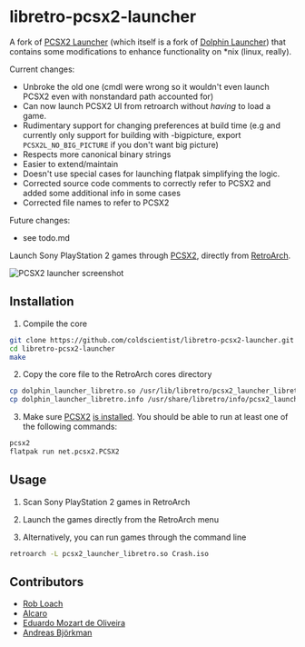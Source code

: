# libretro-pcsx2-launcher

A fork of [PCSX2 Launcher](https://github.com/eduardomozart/libretro-pcsx2-launcher) (which itself is a fork of [Dolphin Launcher](https://github.com/robloach/libretro-dolphin-launcher)) that contains some modifications to enhance functionality on *nix (linux, really).

Current changes:

- Unbroke the old one (cmdl were wrong so it wouldn't even launch PCSX2 even with nonstandard path accounted for)
- Can now launch PCSX2 UI from retroarch without *having* to load a game.
- Rudimentary support for changing preferences at build time (e.g and currently only support for building with -bigpicture, export `PCSX2L_NO_BIG_PICTURE` if you don't want big picture)
- Respects more canonical binary strings
- Easier to extend/maintain
- Doesn't use special cases for launching flatpak simplifying the logic.
- Corrected source code comments to correctly refer to PCSX2 and added some additional info in some cases
- Corrected file names to refer to PCSX2

Future changes:
- see todo.md


Launch Sony PlayStation 2 games through [PCSX2](https://pcsx2.net/), directly from [RetroArch](http://www.libretro.com/).

![PCSX2 launcher screenshot](screenshot.png)

## Installation

1. Compile the core
  ``` bash
  git clone https://github.com/coldscientist/libretro-pcsx2-launcher.git
  cd libretro-pcsx2-launcher
  make
  ```

2. Copy the core file to the RetroArch cores directory
  ``` bash
  cp dolphin_launcher_libretro.so /usr/lib/libretro/pcsx2_launcher_libretro.so
  cp dolphin_launcher_libretro.info /usr/share/libretro/info/pcsx2_launcher_libretro.info
  ```

3. Make sure [PCSX2](https://pcsx2.net/) [is installed](https://pcsx2.net/download.html). You should be able to run at least one of the following commands:
  ``` bash
  pcsx2
  flatpak run net.pcsx2.PCSX2
  ```

## Usage

1. Scan Sony PlayStation 2 games in RetroArch

2. Launch the games directly from the RetroArch menu

3. Alternatively, you can run games through the command line
  ``` bash
  retroarch -L pcsx2_launcher_libretro.so Crash.iso
  ```

## Contributors

- [Rob Loach](http://github.com/robloach)
- [Alcaro](https://github.com/Alcaro)
- [Eduardo Mozart de Oliveira](https://github.com/coldscientist)
- [Andreas Björkman](https://github.com/TheBeardOfTruth)

